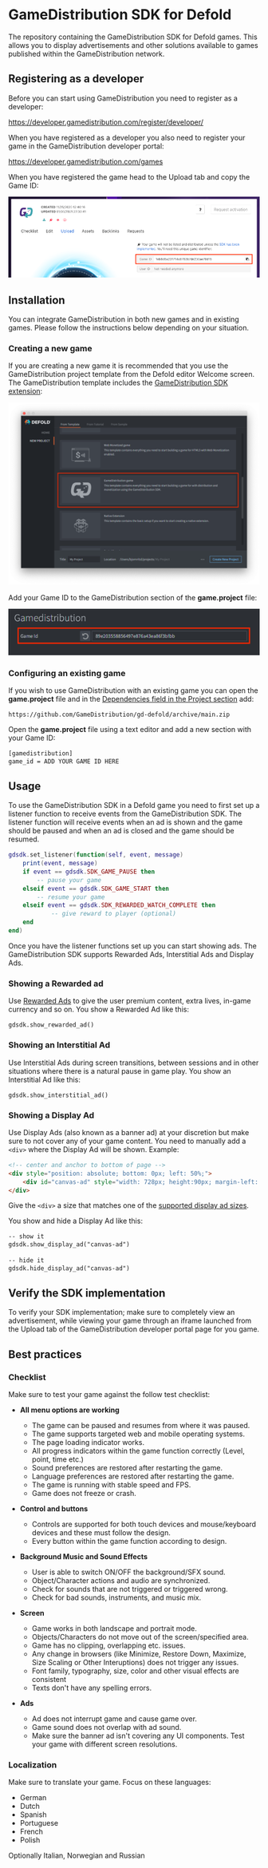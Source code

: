 # GameDistribution SDK for Defold
The repository containing the GameDistribution SDK for Defold games. This allows you to display advertisements and other solutions available to games published within the GameDistribution network.


## Registering as a developer
Before you can start using GameDistribution you need to register as a developer:

https://developer.gamedistribution.com/register/developer/

When you have registered as a developer you also need to register your game in the GameDistribution developer portal:

https://developer.gamedistribution.com/games

When you have registered the game head to the Upload tab and copy the Game ID:

![](/docs/gameid.png)


## Installation
You can integrate GameDistribution in both new games and in existing games. Please follow the instructions below depending on your situation.


### Creating a new game
If you are creating a new game it is recommended that you use the GameDistribution project template from the Defold editor Welcome screen. The GameDistribution template includes the [GameDistribution SDK extension](https://github.com/GameDistribution/gd-defold):

![GameDistribution template](/docs/gamedistribution-template.png)

Add your Game ID to the GameDistribution section of the **game.project** file:

![Adding game id game.project](/docs/adding-gameid.png)


### Configuring an existing game
If you wish to use GameDistribution with an existing game you can open the **game.project** file and in the [Dependencies field in the Project section](https://defold.com/manuals/project-settings/#dependencies) add:

```
https://github.com/GameDistribution/gd-defold/archive/main.zip
```

Open the **game.project** file using a text editor and add a new section with your Game ID:

```
[gamedistribution]
game_id = ADD YOUR GAME ID HERE
```


## Usage
To use the GameDistribution SDK in a Defold game you need to first set up a listener function to receive events from the GameDistribution SDK. The listener function will receive events when an ad is shown and the game should be paused and when an ad is closed and the game should be resumed.

```Lua
gdsdk.set_listener(function(self, event, message)
	print(event, message)
	if event == gdsdk.SDK_GAME_PAUSE then
		-- pause your game
	elseif event == gdsdk.SDK_GAME_START then
		-- resume your game
  	elseif event == gdsdk.SDK_REWARDED_WATCH_COMPLETE then
    		-- give reward to player (optional)
	end
end)
```

Once you have the listener functions set up you can start showing ads. The GameDistribution SDK supports Rewarded Ads, Interstitial Ads and Display Ads.


### Showing a Rewarded ad
Use [Rewarded Ads](https://blog.gamedistribution.com/rewarded-ads-are-here/) to give the user premium content, extra lives, in-game currency and so on. You show a Rewarded Ad like this:

```
gdsdk.show_rewarded_ad()
```


### Showing an Interstitial Ad
Use Interstitial Ads during screen transitions, between sessions and in other situations where there is a natural pause in game play. You show an Interstitial Ad like this:

```
gdsdk.show_interstitial_ad()
```


### Showing a Display Ad
Use Display Ads (also known as a banner ad) at your discretion but make sure to not cover any of your game content. You need to manually add a `<div>` where the Display Ad will be shown. Example:

```html
<!-- center and anchor to bottom of page -->
<div style="position: absolute; bottom: 0px; left: 50%;">
	<div id="canvas-ad" style="width: 728px; height:90px; margin-left: -50%;"/>
</div>
```

Give the `<div>` a size that matches one of the [supported display ad sizes](https://github.com/GameDistribution/GD-HTML5/wiki/Display-Ads).

You show and hide a Display Ad like this:

```
-- show it
gdsdk.show_display_ad("canvas-ad")

-- hide it
gdsdk.hide_display_ad("canvas-ad")
```


## Verify the SDK implementation
To verify your SDK implementation; make sure to completely view an advertisement, while viewing your game through an iframe launched from the Upload tab of the GameDistribution developer portal page for you game.

## Best practices

### Checklist
Make sure to test your game against the follow test checklist:

* **All menu options are working**
  * The game can be paused and resumes from where it was paused.
  * The game supports targeted web and mobile operating systems.
  * The page loading indicator works.
  * All progress indicators within the game function correctly (Level, point, time etc.)
  * Sound preferences are restored after restarting the game.
  * Language preferences are restored after restarting the game.
  * The game is running with stable speed and FPS.
  * Game does not freeze or crash.

* **Control and buttons**
  * Controls are supported for both touch devices and mouse/keyboard devices and these must follow the design.
  * Every button within the game function according to design.

* **Background Music and Sound Effects**
  * User is able to switch ON/OFF the background/SFX sound.
  * Object/Character actions and audio are synchronized.
  * Check for sounds that are not triggered or triggered wrong.
  * Check for bad sounds, instruments, and music mix.

* **Screen**
  * Game works in both landscape and portrait mode.
  * Objects/Characters do not move out of the screen/specified area.
  * Game has no clipping, overlapping etc. issues.
  * Any change in browsers (like Minimize, Restore Down, Maximize, Size Scaling or Other Interuptions) does not trigger any issues.
  * Font family, typography, size, color and other visual effects are consistent
  * Texts don't have any spelling errors.

* **Ads**
  * Ad does not interrupt game and cause game over.
  * Game sound does not overlap with ad sound.
  * Make sure the banner ad isn't covering any UI components. Test your game with different screen resolutions.

### Localization
Make sure to translate your game. Focus on these languages:

* German
* Dutch
* Spanish
* Portuguese
* French
* Polish

Optionally Italian, Norwegian and Russian
